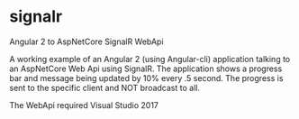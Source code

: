 # signalr
Angular 2 to AspNetCore SignalR WebApi

A working example of an Angular 2 (using Angular-cli) application talking to an AspNetCore Web Api using SignalR.
The application shows a progress bar and message being updated by 10% every .5 second.
The progress is sent to the specific client and NOT broadcast to all.

The WebApi required Visual Studio 2017
